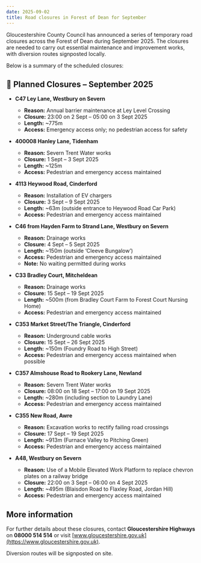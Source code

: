 ```yaml
---
date: 2025-09-02
title: Road closures in Forest of Dean for September
---
```


Gloucestershire County Council has announced a series of temporary road closures across the Forest of Dean during September 2025. The closures are needed to carry out essential maintenance and improvement works, with diversion routes signposted locally.  

Below is a summary of the scheduled closures:  

## 📅 Planned Closures – September 2025  

- **C47 Ley Lane, Westbury on Severn**  
  - **Reason:** Annual barrier maintenance at Ley Level Crossing  
  - **Closure:** 23:00 on 2 Sept – 05:00 on 3 Sept 2025  
  - **Length:** ~775m  
  - **Access:** Emergency access only; no pedestrian access for safety  

- **400008 Hanley Lane, Tidenham**  
  - **Reason:** Severn Trent Water works  
  - **Closure:** 1 Sept – 3 Sept 2025  
  - **Length:** ~125m  
  - **Access:** Pedestrian and emergency access maintained  

- **4113 Heywood Road, Cinderford**  
  - **Reason:** Installation of EV chargers  
  - **Closure:** 3 Sept – 9 Sept 2025  
  - **Length:** ~63m (outside entrance to Heywood Road Car Park)  
  - **Access:** Pedestrian and emergency access maintained  

- **C46 from Hayden Farm to Strand Lane, Westbury on Severn**  
  - **Reason:** Drainage works  
  - **Closure:** 4 Sept – 5 Sept 2025  
  - **Length:** ~150m (outside ‘Cleeve Bungalow’)  
  - **Access:** Pedestrian and emergency access maintained  
  - **Note:** No waiting permitted during works  

- **C33 Bradley Court, Mitcheldean**  
  - **Reason:** Drainage works  
  - **Closure:** 15 Sept – 19 Sept 2025  
  - **Length:** ~500m (from Bradley Court Farm to Forest Court Nursing Home)  
  - **Access:** Pedestrian and emergency access maintained  

- **C353 Market Street/The Triangle, Cinderford**  
  - **Reason:** Underground cable works  
  - **Closure:** 15 Sept – 26 Sept 2025  
  - **Length:** ~150m (Foundry Road to High Street)  
  - **Access:** Pedestrian and emergency access maintained when possible  

- **C357 Almshouse Road to Rookery Lane, Newland**  
  - **Reason:** Severn Trent Water works  
  - **Closure:** 08:00 on 18 Sept – 17:00 on 19 Sept 2025  
  - **Length:** ~280m (including section to Laundry Lane)  
  - **Access:** Pedestrian and emergency access maintained  

- **C355 New Road, Awre**  
  - **Reason:** Excavation works to rectify failing road crossings  
  - **Closure:** 17 Sept – 19 Sept 2025  
  - **Length:** ~913m (Furnace Valley to Pitching Green)  
  - **Access:** Pedestrian and emergency access maintained  

- **A48, Westbury on Severn**  
  - **Reason:** Use of a Mobile Elevated Work Platform to replace chevron plates on a railway bridge  
  - **Closure:** 22:00 on 3 Sept – 06:00 on 4 Sept 2025  
  - **Length:** ~495m (Blaisdon Road to Flaxley Road, Jordan Hill)  
  - **Access:** Pedestrian and emergency access maintained  

## More information  

For further details about these closures, contact **Gloucestershire Highways** on **08000 514 514** or visit [www.gloucestershire.gov.uk](https://www.gloucestershire.gov.uk).  

Diversion routes will be signposted on site.  

